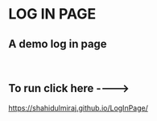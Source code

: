 # LOG IN PAGE
## A demo log in page
<br>


## To run click here ---->

https://shahidulmiraj.github.io/LogInPage/

